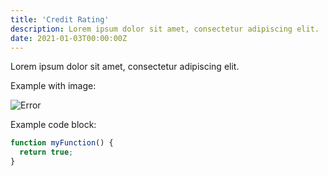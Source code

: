 ```yaml
---
title: 'Credit Rating'
description: Lorem ipsum dolor sit amet, consectetur adipiscing elit.
date: 2021-01-03T00:00:00Z
---
```


Lorem ipsum dolor sit amet, consectetur adipiscing elit.

Example with image:

![Error](/assets/images/posts/error.png)

Example code block:

```js
function myFunction() {
  return true;
}
```